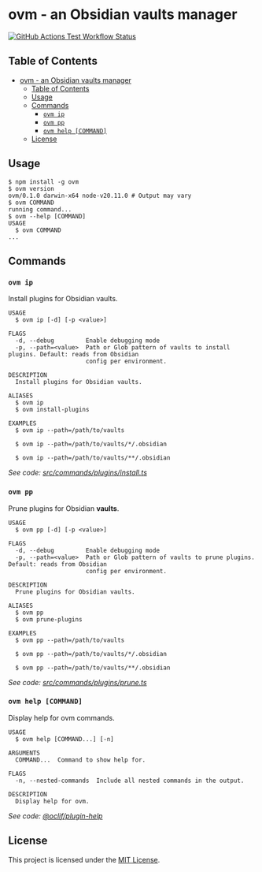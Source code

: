 # ovm - an Obsidian vaults manager

[![GitHub Actions Test Workflow Status](https://github.com/msudgh/ovm/actions/workflows/test.yml/badge.svg?branch=main)](https://github.com/msudgh/ovm/actions/workflows/test.yml)

## Table of Contents

- [ovm - an Obsidian vaults manager](#ovm---an-obsidian-vaults-manager)
  - [Table of Contents](#table-of-contents)
  - [Usage](#usage)
  - [Commands](#commands)
    - [`ovm ip`](#ovm-ip)
    - [`ovm pp`](#ovm-pp)
    - [`ovm help [COMMAND]`](#ovm-help-command)
  - [License](#license)

## Usage

```sh-session
$ npm install -g ovm
$ ovm version
ovm/0.1.0 darwin-x64 node-v20.11.0 # Output may vary
$ ovm COMMAND
running command...
$ ovm --help [COMMAND]
USAGE
  $ ovm COMMAND
...
```

## Commands

### `ovm ip`

Install plugins for Obsidian vaults.

```
USAGE
  $ ovm ip [-d] [-p <value>]

FLAGS
  -d, --debug         Enable debugging mode
  -p, --path=<value>  Path or Glob pattern of vaults to install plugins. Default: reads from Obsidian
                      config per environment.

DESCRIPTION
  Install plugins for Obsidian vaults.

ALIASES
  $ ovm ip
  $ ovm install-plugins

EXAMPLES
  $ ovm ip --path=/path/to/vaults

  $ ovm ip --path=/path/to/vaults/*/.obsidian

  $ ovm ip --path=/path/to/vaults/**/.obsidian
```

_See code: [src/commands/plugins/install.ts](src/commands/plugins/install.ts)_

### `ovm pp`

Prune plugins for Obsidian **vaults**.

```
USAGE
  $ ovm pp [-d] [-p <value>]

FLAGS
  -d, --debug         Enable debugging mode
  -p, --path=<value>  Path or Glob pattern of vaults to prune plugins. Default: reads from Obsidian
                      config per environment.

DESCRIPTION
  Prune plugins for Obsidian vaults.

ALIASES
  $ ovm pp
  $ ovm prune-plugins

EXAMPLES
  $ ovm pp --path=/path/to/vaults

  $ ovm pp --path=/path/to/vaults/*/.obsidian

  $ ovm pp --path=/path/to/vaults/**/.obsidian
```

_See code: [src/commands/plugins/prune.ts](src/commands/plugins/prune.ts)_

### `ovm help [COMMAND]`

Display help for ovm commands.

```
USAGE
  $ ovm help [COMMAND...] [-n]

ARGUMENTS
  COMMAND...  Command to show help for.

FLAGS
  -n, --nested-commands  Include all nested commands in the output.

DESCRIPTION
  Display help for ovm.
```

_See code: [@oclif/plugin-help](https://github.com/oclif/plugin-help/blob/v6.2.4/src/commands/help.ts)_

## License

This project is licensed under the [MIT License](LICENSE).
